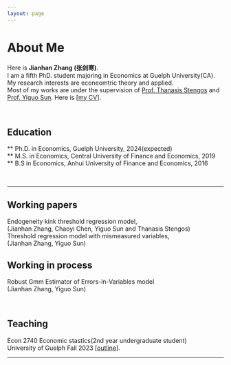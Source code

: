 ```yaml
---
layout: page
---
```


# About Me


Here is **Jianhan Zhang (张剑寒)**.      
I am a fifth PhD. student majoring in Economics at Guelph University(CA). My research interests are econeomtric theory and applied.   
Most of my works are under the supervision of [Prof. Thanasis Stengos](https://www.uoguelph.ca/lang/people/thanasis-stengos) and [Prof. Yiguo Sun](https://sites.google.com/view/yisun/home). 
Here is [[my CV](https://jianhzhang.github.io/file/jianhan_zhang_cv_23_9_14)].  

<br>

## Education  
** Ph.D. in Economics, Guelph University, 2024(expected)  
** M.S. in Economics, Central University of Finance and Economics, 2019  
** B.S in Economics,  Anhui University of Finance and Economics, 2016  


<br>

---
## Working papers  
Endogeneity kink threshold regression model,  
(Jianhan Zhang, Chaoyi Chen, Yiguo Sun and Thanasis Stengos)    
Threshold regression model with mismeasured variables,    
(Jianhan Zhang, Yiguo Sun)  

## Working in process 
Robust Gmm Estimator of Errors-in-Variables model    
(Jianhan Zhang, Yiguo Sun)  

<br>

## Teaching  
Econ 2740 Economic stastics(2nd year undergraduate student)  
University of Guelph  Fall 2023  [[outline](https://jianhzhang.github.io/file/ECON_2740_03_F23.pdf)].


---

